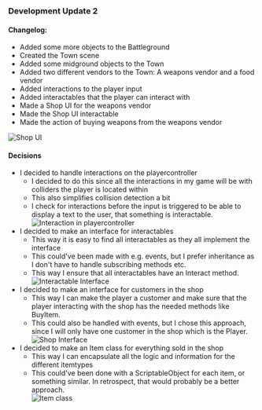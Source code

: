 ﻿### Development Update 2

#### Changelog:

- Added some more objects to the Battleground
- Created the Town scene
- Added some midground objects to the Town
- Added two different vendors to the Town: A weapons vendor and a food vendor
- Added interactions to the player input
- Added interactables that the player can interact with
- Made a Shop UI for the weapons vendor
- Made the Shop UI interactable
- Made the action of buying weapons from the weapons vendor

![Shop UI](https://i.imgur.com/323Zqvr.png)


#### Decisions
  - I decided to handle interactions on the playercontroller
      - I decided to do this since all the interactions in my game will be with colliders the player is located within
      - This also simplifies collision detection a bit
      - I check for interactions before the input is triggered to be able to display a text to the user, that something is interactable.
![Interaction in playercontroller](https://i.imgur.com/YmTRtfw.png)
  - I decided to make an interface for interactables
      - This way it is easy to find all interactables as they all implement the interface
      - This could've been made with e.g. events, but I prefer inheritance as I don't have to handle subscribing methods etc.
      - This way I ensure that all interactables have an Interact method. \
![Interactable Interface](https://i.imgur.com/7AjhAyk.png)
  - I decided to make an interface for customers in the shop
      - This way I can make the player a customer and make sure that the player interacting with the shop has the needed methods like BuyItem.
      - This could also be handled with events, but I chose this approach, since I will only have one customer in the shop which is the Player.
![Shop Interface](https://i.imgur.com/0IvUTnn.png)
  - I decided to make an Item class for everything sold in the shop
      - This way I can encapsulate all the logic and information for the different itemtypes
      - This could've been done with a ScriptableObject for each item, or something similar. In retrospect, that would probably be a better approach. \
![Item class](https://i.imgur.com/lB5mCpr.png)
